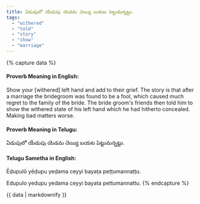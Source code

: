 ```yaml
---
title: ఏడుపులో యేడుపు యెడమ చెయ్యి బయట పెట్టుమన్నట్టు.
tags:
  - "withered"
  - "told"
  - "story"
  - "show"
  - "marriage"
---
```


{% capture data %}
#### Proverb Meaning in English:
Show your [withered] left hand and add to their grief.
The story is that after a marriage the bridegroom was found to be a fool, which caused much regret to the family of the bride. The bride groom's friends then told him to show the withered state of his left hand which he had hitherto concealed.
Making bad matters worse.

#### Proverb Meaning in Telugu:
ఏడుపులో యేడుపు యెడమ చెయ్యి బయట పెట్టుమన్నట్టు.

#### Telugu Sametha in English:
Ēḍupulō yēḍupu yeḍama ceyyi bayaṭa peṭṭumannaṭṭu.

Edupulo yedupu yedama ceyyi bayata pettumannattu.
{% endcapture %}

{{ data | markdownify }}

